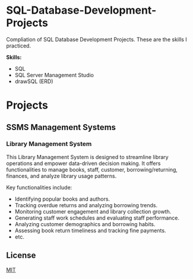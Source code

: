 # SQL-Database-Development-Projects
Compliation of SQL Database Development Projects. These are the skills I practiced.

**Skills:**
- SQL
- SQL Server Management Studio
- drawSQL (ERD)

# Projects
## SSMS Management Systems
### Library Management System

This Library Management System is designed to streamline library operations and empower data-driven decision making. It offers functionalities to manage books, staff, customer, borrowing/returning, finances, and analyze library usage patterns.

Key functionalities include:

- Identifying popular books and authors.
- Tracking overdue returns and analyzing borrowing trends.
- Monitoring customer engagement and library collection growth.
- Generating staff work schedules and evaluating staff performance.
- Analyzing customer demographics and borrowing habits.
- Assessing book return timeliness and tracking fine payments.
- etc.

## License
[MIT](https://choosealicense.com/licenses/mit/)